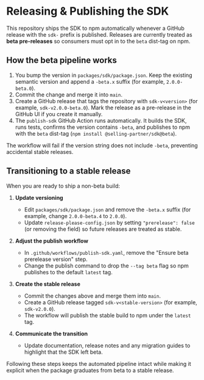 # Releasing & Publishing the SDK

This repository ships the SDK to npm automatically whenever a GitHub release with the `sdk-` prefix is published. Releases are currently treated as **beta pre-releases** so consumers must opt in to the `beta` dist-tag on npm.

## How the beta pipeline works

1. You bump the version in `packages/sdk/package.json`. Keep the existing semantic version and append a `-beta.x` suffix (for example, `2.0.0-beta.0`).  
2. Commit the change and merge it into `main`.  
3. Create a GitHub release that tags the repository with `sdk-v<version>` (for example, `sdk-v2.0.0-beta.0`). Mark the release as a pre-release in the GitHub UI if you create it manually.  
4. The `publish-sdk` GitHub Action runs automatically. It builds the SDK, runs tests, confirms the version contains `-beta`, and publishes to npm with the `beta` dist-tag (`npm install @selling-partner/sdk@beta`).

The workflow will fail if the version string does not include `-beta`, preventing accidental stable releases.

## Transitioning to a stable release

When you are ready to ship a non-beta build:

1. **Update versioning**
   - Edit `packages/sdk/package.json` and remove the `-beta.x` suffix (for example, change `2.0.0-beta.4` to `2.0.0`).
   - Update `release-please-config.json` by setting `"prerelease": false` (or removing the field) so future releases are treated as stable.

2. **Adjust the publish workflow**
   - In `.github/workflows/publish-sdk.yaml`, remove the "Ensure beta prerelease version" step.
   - Change the publish command to drop the `--tag beta` flag so npm publishes to the default `latest` tag.

3. **Create the stable release**
   - Commit the changes above and merge them into `main`.
   - Create a GitHub release tagged `sdk-v<stable-version>` (for example, `sdk-v2.0.0`).
   - The workflow will publish the stable build to npm under the `latest` tag.

4. **Communicate the transition**
   - Update documentation, release notes and any migration guides to highlight that the SDK left beta.

Following these steps keeps the automated pipeline intact while making it explicit when the package graduates from beta to a stable release.
